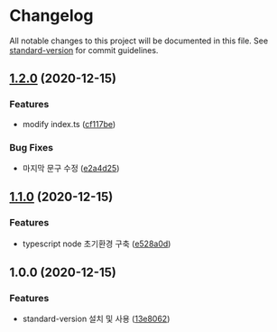 # Changelog

All notable changes to this project will be documented in this file. See [standard-version](https://github.com/conventional-changelog/standard-version) for commit guidelines.

## [1.2.0](https://github.com/WebchemistGenn/Git/compare/v1.1.0...v1.2.0) (2020-12-15)


### Features

* modify index.ts ([cf117be](https://github.com/WebchemistGenn/Git/commit/cf117becbd36245bbe15304978eeb92b1a5bd59b))


### Bug Fixes

* 마지막 문구 수정 ([e2a4d25](https://github.com/WebchemistGenn/Git/commit/e2a4d25db3a18977b11c4c0040066c5da7f0872f))

## [1.1.0](https://github.com/WebchemistGenn/Git/compare/v1.0.0...v1.1.0) (2020-12-15)


### Features

* typescript node 초기환경 구축 ([e528a0d](https://github.com/WebchemistGenn/Git/commit/e528a0dbf5cfa5a11fa6b6fb5ccb02dd56909444))

## 1.0.0 (2020-12-15)

### Features

- standard-version 설치 및 사용 ([13e8062](https://github.com/WebchemistGenn/Git/commit/13e8062ded71afe197809251321d8df225b54bdf))
